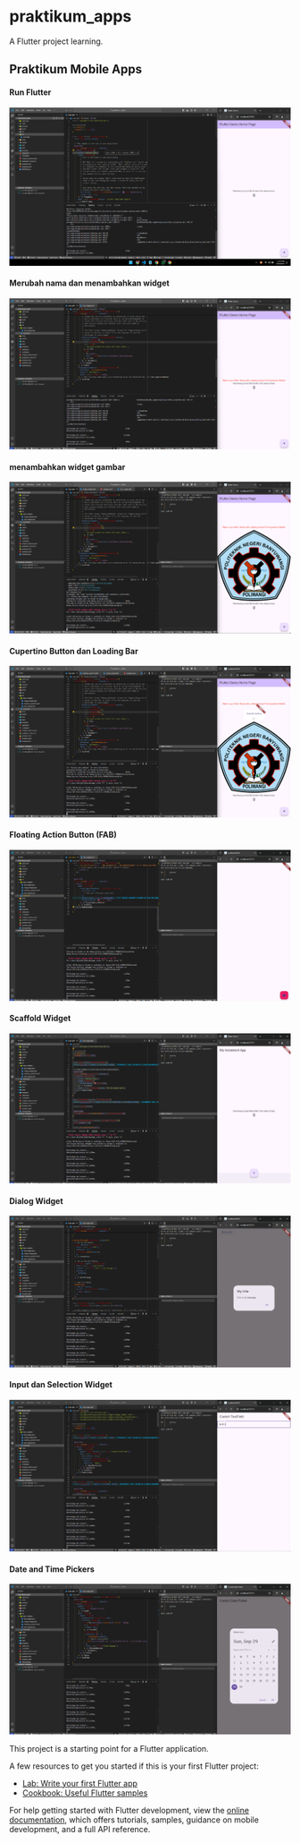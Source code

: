 # praktikum_apps

A Flutter project learning.

## Praktikum Mobile Apps

#### Run Flutter

![alt text](assets/helmi/prak1.png)

#### Merubah nama dan menambahkan widget

![alt text](assets/helmi/prak3latihan1.png)

#### menambahkan widget gambar

![alt text](assets/helmi/prak3latihan2.png)

#### Cupertino Button dan Loading Bar

![alt text](assets/helmi/prak4latihan1.png)

#### Floating Action Button (FAB)

![alt text](assets/helmi/prak4latihan2.png)

#### Scaffold Widget

![alt text](assets/helmi/prak4latihan3.png)

#### Dialog Widget

![alt text](assets/helmi/prak4latihan4.png)

#### Input dan Selection Widget

![alt text](assets/helmi/prak4latihan5.png)

#### Date and Time Pickers

![alt text](assets/helmi/prak4latihan6.png)

This project is a starting point for a Flutter application.

A few resources to get you started if this is your first Flutter project:

- [Lab: Write your first Flutter app](https://docs.flutter.dev/get-started/codelab)
- [Cookbook: Useful Flutter samples](https://docs.flutter.dev/cookbook)

For help getting started with Flutter development, view the
[online documentation](https://docs.flutter.dev/), which offers tutorials,
samples, guidance on mobile development, and a full API reference.
